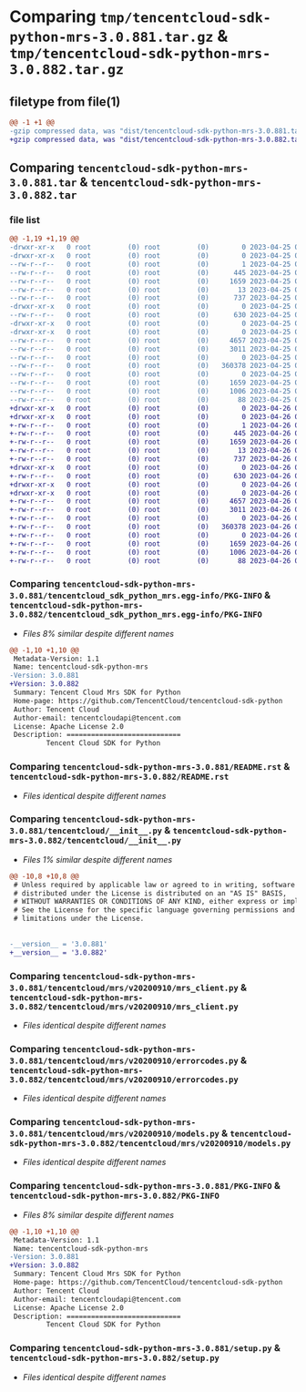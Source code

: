 # Comparing `tmp/tencentcloud-sdk-python-mrs-3.0.881.tar.gz` & `tmp/tencentcloud-sdk-python-mrs-3.0.882.tar.gz`

## filetype from file(1)

```diff
@@ -1 +1 @@
-gzip compressed data, was "dist/tencentcloud-sdk-python-mrs-3.0.881.tar", last modified: Tue Apr 25 00:45:42 2023, max compression
+gzip compressed data, was "dist/tencentcloud-sdk-python-mrs-3.0.882.tar", last modified: Wed Apr 26 03:39:11 2023, max compression
```

## Comparing `tencentcloud-sdk-python-mrs-3.0.881.tar` & `tencentcloud-sdk-python-mrs-3.0.882.tar`

### file list

```diff
@@ -1,19 +1,19 @@
-drwxr-xr-x   0 root         (0) root         (0)        0 2023-04-25 00:45:42.000000 tencentcloud-sdk-python-mrs-3.0.881/
-drwxr-xr-x   0 root         (0) root         (0)        0 2023-04-25 00:45:42.000000 tencentcloud-sdk-python-mrs-3.0.881/tencentcloud_sdk_python_mrs.egg-info/
--rw-r--r--   0 root         (0) root         (0)        1 2023-04-25 00:45:42.000000 tencentcloud-sdk-python-mrs-3.0.881/tencentcloud_sdk_python_mrs.egg-info/dependency_links.txt
--rw-r--r--   0 root         (0) root         (0)      445 2023-04-25 00:45:42.000000 tencentcloud-sdk-python-mrs-3.0.881/tencentcloud_sdk_python_mrs.egg-info/SOURCES.txt
--rw-r--r--   0 root         (0) root         (0)     1659 2023-04-25 00:45:42.000000 tencentcloud-sdk-python-mrs-3.0.881/tencentcloud_sdk_python_mrs.egg-info/PKG-INFO
--rw-r--r--   0 root         (0) root         (0)       13 2023-04-25 00:45:42.000000 tencentcloud-sdk-python-mrs-3.0.881/tencentcloud_sdk_python_mrs.egg-info/top_level.txt
--rw-r--r--   0 root         (0) root         (0)      737 2023-04-25 00:45:42.000000 tencentcloud-sdk-python-mrs-3.0.881/README.rst
-drwxr-xr-x   0 root         (0) root         (0)        0 2023-04-25 00:45:42.000000 tencentcloud-sdk-python-mrs-3.0.881/tencentcloud/
--rw-r--r--   0 root         (0) root         (0)      630 2023-04-25 00:45:42.000000 tencentcloud-sdk-python-mrs-3.0.881/tencentcloud/__init__.py
-drwxr-xr-x   0 root         (0) root         (0)        0 2023-04-25 00:45:42.000000 tencentcloud-sdk-python-mrs-3.0.881/tencentcloud/mrs/
-drwxr-xr-x   0 root         (0) root         (0)        0 2023-04-25 00:45:42.000000 tencentcloud-sdk-python-mrs-3.0.881/tencentcloud/mrs/v20200910/
--rw-r--r--   0 root         (0) root         (0)     4657 2023-04-25 00:45:42.000000 tencentcloud-sdk-python-mrs-3.0.881/tencentcloud/mrs/v20200910/mrs_client.py
--rw-r--r--   0 root         (0) root         (0)     3011 2023-04-25 00:45:42.000000 tencentcloud-sdk-python-mrs-3.0.881/tencentcloud/mrs/v20200910/errorcodes.py
--rw-r--r--   0 root         (0) root         (0)        0 2023-04-25 00:45:42.000000 tencentcloud-sdk-python-mrs-3.0.881/tencentcloud/mrs/v20200910/__init__.py
--rw-r--r--   0 root         (0) root         (0)   360378 2023-04-25 00:45:42.000000 tencentcloud-sdk-python-mrs-3.0.881/tencentcloud/mrs/v20200910/models.py
--rw-r--r--   0 root         (0) root         (0)        0 2023-04-25 00:45:42.000000 tencentcloud-sdk-python-mrs-3.0.881/tencentcloud/mrs/__init__.py
--rw-r--r--   0 root         (0) root         (0)     1659 2023-04-25 00:45:42.000000 tencentcloud-sdk-python-mrs-3.0.881/PKG-INFO
--rw-r--r--   0 root         (0) root         (0)     1006 2023-04-25 00:45:42.000000 tencentcloud-sdk-python-mrs-3.0.881/setup.py
--rw-r--r--   0 root         (0) root         (0)       88 2023-04-25 00:45:42.000000 tencentcloud-sdk-python-mrs-3.0.881/setup.cfg
+drwxr-xr-x   0 root         (0) root         (0)        0 2023-04-26 03:39:11.000000 tencentcloud-sdk-python-mrs-3.0.882/
+drwxr-xr-x   0 root         (0) root         (0)        0 2023-04-26 03:39:11.000000 tencentcloud-sdk-python-mrs-3.0.882/tencentcloud_sdk_python_mrs.egg-info/
+-rw-r--r--   0 root         (0) root         (0)        1 2023-04-26 03:39:11.000000 tencentcloud-sdk-python-mrs-3.0.882/tencentcloud_sdk_python_mrs.egg-info/dependency_links.txt
+-rw-r--r--   0 root         (0) root         (0)      445 2023-04-26 03:39:11.000000 tencentcloud-sdk-python-mrs-3.0.882/tencentcloud_sdk_python_mrs.egg-info/SOURCES.txt
+-rw-r--r--   0 root         (0) root         (0)     1659 2023-04-26 03:39:11.000000 tencentcloud-sdk-python-mrs-3.0.882/tencentcloud_sdk_python_mrs.egg-info/PKG-INFO
+-rw-r--r--   0 root         (0) root         (0)       13 2023-04-26 03:39:11.000000 tencentcloud-sdk-python-mrs-3.0.882/tencentcloud_sdk_python_mrs.egg-info/top_level.txt
+-rw-r--r--   0 root         (0) root         (0)      737 2023-04-26 03:39:11.000000 tencentcloud-sdk-python-mrs-3.0.882/README.rst
+drwxr-xr-x   0 root         (0) root         (0)        0 2023-04-26 03:39:11.000000 tencentcloud-sdk-python-mrs-3.0.882/tencentcloud/
+-rw-r--r--   0 root         (0) root         (0)      630 2023-04-26 03:39:11.000000 tencentcloud-sdk-python-mrs-3.0.882/tencentcloud/__init__.py
+drwxr-xr-x   0 root         (0) root         (0)        0 2023-04-26 03:39:11.000000 tencentcloud-sdk-python-mrs-3.0.882/tencentcloud/mrs/
+drwxr-xr-x   0 root         (0) root         (0)        0 2023-04-26 03:39:11.000000 tencentcloud-sdk-python-mrs-3.0.882/tencentcloud/mrs/v20200910/
+-rw-r--r--   0 root         (0) root         (0)     4657 2023-04-26 03:39:11.000000 tencentcloud-sdk-python-mrs-3.0.882/tencentcloud/mrs/v20200910/mrs_client.py
+-rw-r--r--   0 root         (0) root         (0)     3011 2023-04-26 03:39:11.000000 tencentcloud-sdk-python-mrs-3.0.882/tencentcloud/mrs/v20200910/errorcodes.py
+-rw-r--r--   0 root         (0) root         (0)        0 2023-04-26 03:39:11.000000 tencentcloud-sdk-python-mrs-3.0.882/tencentcloud/mrs/v20200910/__init__.py
+-rw-r--r--   0 root         (0) root         (0)   360378 2023-04-26 03:39:11.000000 tencentcloud-sdk-python-mrs-3.0.882/tencentcloud/mrs/v20200910/models.py
+-rw-r--r--   0 root         (0) root         (0)        0 2023-04-26 03:39:11.000000 tencentcloud-sdk-python-mrs-3.0.882/tencentcloud/mrs/__init__.py
+-rw-r--r--   0 root         (0) root         (0)     1659 2023-04-26 03:39:11.000000 tencentcloud-sdk-python-mrs-3.0.882/PKG-INFO
+-rw-r--r--   0 root         (0) root         (0)     1006 2023-04-26 03:39:11.000000 tencentcloud-sdk-python-mrs-3.0.882/setup.py
+-rw-r--r--   0 root         (0) root         (0)       88 2023-04-26 03:39:11.000000 tencentcloud-sdk-python-mrs-3.0.882/setup.cfg
```

### Comparing `tencentcloud-sdk-python-mrs-3.0.881/tencentcloud_sdk_python_mrs.egg-info/PKG-INFO` & `tencentcloud-sdk-python-mrs-3.0.882/tencentcloud_sdk_python_mrs.egg-info/PKG-INFO`

 * *Files 8% similar despite different names*

```diff
@@ -1,10 +1,10 @@
 Metadata-Version: 1.1
 Name: tencentcloud-sdk-python-mrs
-Version: 3.0.881
+Version: 3.0.882
 Summary: Tencent Cloud Mrs SDK for Python
 Home-page: https://github.com/TencentCloud/tencentcloud-sdk-python
 Author: Tencent Cloud
 Author-email: tencentcloudapi@tencent.com
 License: Apache License 2.0
 Description: ============================
         Tencent Cloud SDK for Python
```

### Comparing `tencentcloud-sdk-python-mrs-3.0.881/README.rst` & `tencentcloud-sdk-python-mrs-3.0.882/README.rst`

 * *Files identical despite different names*

### Comparing `tencentcloud-sdk-python-mrs-3.0.881/tencentcloud/__init__.py` & `tencentcloud-sdk-python-mrs-3.0.882/tencentcloud/__init__.py`

 * *Files 1% similar despite different names*

```diff
@@ -10,8 +10,8 @@
 # Unless required by applicable law or agreed to in writing, software
 # distributed under the License is distributed on an "AS IS" BASIS,
 # WITHOUT WARRANTIES OR CONDITIONS OF ANY KIND, either express or implied.
 # See the License for the specific language governing permissions and
 # limitations under the License.
 
 
-__version__ = '3.0.881'
+__version__ = '3.0.882'
```

### Comparing `tencentcloud-sdk-python-mrs-3.0.881/tencentcloud/mrs/v20200910/mrs_client.py` & `tencentcloud-sdk-python-mrs-3.0.882/tencentcloud/mrs/v20200910/mrs_client.py`

 * *Files identical despite different names*

### Comparing `tencentcloud-sdk-python-mrs-3.0.881/tencentcloud/mrs/v20200910/errorcodes.py` & `tencentcloud-sdk-python-mrs-3.0.882/tencentcloud/mrs/v20200910/errorcodes.py`

 * *Files identical despite different names*

### Comparing `tencentcloud-sdk-python-mrs-3.0.881/tencentcloud/mrs/v20200910/models.py` & `tencentcloud-sdk-python-mrs-3.0.882/tencentcloud/mrs/v20200910/models.py`

 * *Files identical despite different names*

### Comparing `tencentcloud-sdk-python-mrs-3.0.881/PKG-INFO` & `tencentcloud-sdk-python-mrs-3.0.882/PKG-INFO`

 * *Files 8% similar despite different names*

```diff
@@ -1,10 +1,10 @@
 Metadata-Version: 1.1
 Name: tencentcloud-sdk-python-mrs
-Version: 3.0.881
+Version: 3.0.882
 Summary: Tencent Cloud Mrs SDK for Python
 Home-page: https://github.com/TencentCloud/tencentcloud-sdk-python
 Author: Tencent Cloud
 Author-email: tencentcloudapi@tencent.com
 License: Apache License 2.0
 Description: ============================
         Tencent Cloud SDK for Python
```

### Comparing `tencentcloud-sdk-python-mrs-3.0.881/setup.py` & `tencentcloud-sdk-python-mrs-3.0.882/setup.py`

 * *Files identical despite different names*

